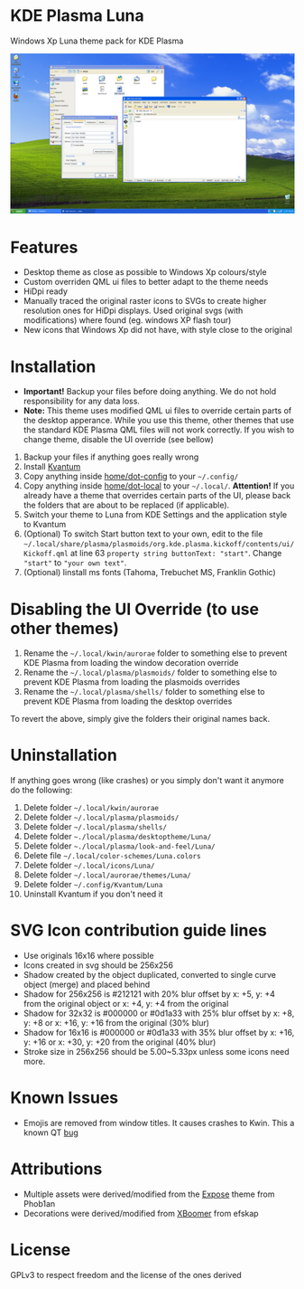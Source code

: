 # KDE Plasma Luna
Windows Xp Luna theme pack for KDE Plasma

![KDE Luna Screenshot](./Screenshot-1.jpg)

# Features
 - Desktop theme as close as possible to Windows Xp colours/style
 - Custom overriden QML ui files to better adapt to the theme needs
 - HiDpi ready
 - Manually traced the original raster icons to SVGs to create higher resolution ones for HiDpi displays. Used original svgs (with modifications) where found (eg. windows XP flash tour)
 - New icons that Windows Xp did not have, with style close to the original

# Installation
* **Important!** Backup your files before doing anything. We do not hold responsibility for any data loss.
* **Note:** This theme uses modified QML ui files to override certain parts of the desktop apperance. While you use this theme, other themes that use the standard KDE Plasma QML files will not work correctly. If you wish to change theme, disable the UI override (see bellow)
1. Backup your files if anything goes really wrong
2. Install [Kvantum](https://github.com/tsujan/Kvantum)
3. Copy anything inside [home/dot-config](./home/dot-config) to your `~/.config/`
4. Copy anything inside [home/dot-local](./home/dot-local) to your `~/.local/`. **Attention!** If you already have a theme that overrides certain parts of the UI, please back the folders that are about to be replaced (if applicable).
5. Switch your theme to Luna from KDE Settings and the application style to Kvantum
6. (Optional) To switch Start button text to your own, edit to the file `~/.local/share/plasma/plasmoids/org.kde.plasma.kickoff/contents/ui/Kickoff.qml` at line 63 `property string buttonText: "start"`. Change `"start"` to `"your own text"`.
7. (Optional) Iinstall ms fonts (Tahoma, Trebuchet MS, Franklin Gothic)

# Disabling the UI Override (to use other themes)
1. Rename the `~/.local/kwin/aurorae` folder to something else to prevent KDE Plasma from loading the window decoration override
2. Rename the `~/.local/plasma/plasmoids/` folder to something else to prevent KDE Plasma from loading the plasmoids overrides
3. Rename the `~/.local/plasma/shells/` folder to something else to prevent KDE Plasma from loading the desktop overrides

To revert the above, simply give the folders their original names back.

# Uninstallation
If anything goes wrong (like crashes) or you simply don't want it anymore do the following:

1. Delete folder `~/.local/kwin/aurorae`
2. Delete folder `~/.local/plasma/plasmoids/`
3. Delete folder `~/.local/plasma/shells/`
4. Delete folder `~./local/plasma/desktoptheme/Luna/`
5. Delete folder `~./local/plasma/look-and-feel/Luna/`
6. Delete file `~/.local/color-schemes/Luna.colors`
7. Delete folder `~/.local/icons/Luna/`
8. Delete folder `~/.local/aurorae/themes/Luna/`
9. Delete folder `~/.config/Kvantum/Luna`
10. Uninstall Kvantum if you don't need it

# SVG Icon contribution guide lines
- Use originals 16x16 where possible
- Icons created in svg should be 256x256
- Shadow created by the object duplicated, converted to single curve object (merge) and placed behind
- Shadow for 256x256 is #212121 with 20% blur offset by x: +5, y: +4 from the original object or x: +4, y: +4 from the original
- Shadow for 32x32 is #000000 or #0d1a33 with 25% blur offset by x: +8, y: +8 or x: +16, y: +16 from the original (30% blur)
- Shadow for 16x16 is #000000 or #0d1a33 with 35% blur offset by x: +16, y: +16 or x: +30, y: +20 from the original (40% blur)
- Stroke size in 256x256 should be 5.00~5.33px unless some icons need more.

# Known Issues
 - Emojis are removed from window titles. It causes crashes to Kwin. This a known QT [bug](https://bugreports.qt.io/browse/QTBUG-82311)

# Attributions
 - Multiple assets were derived/modified from the [Expose](https://www.opencode.net/phob1an/expose) theme from Phob1an
 - Decorations were derived/modified from [XBoomer](https://github.com/efskap/XBoomer) from efskap

 # License
GPLv3 to respect freedom and the license of the ones derived
